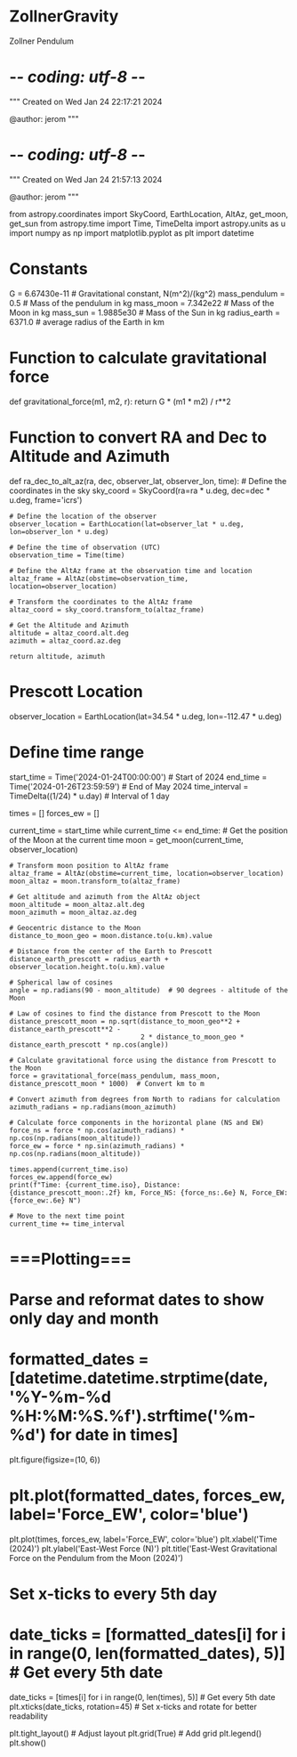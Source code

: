 # ZollnerGravity
Zollner Pendulum
# -*- coding: utf-8 -*-
"""
Created on Wed Jan 24 22:17:21 2024

@author: jerom
"""

# -*- coding: utf-8 -*-
"""
Created on Wed Jan 24 21:57:13 2024

@author: jerom
"""

from astropy.coordinates import SkyCoord, EarthLocation, AltAz, get_moon, get_sun
from astropy.time import Time, TimeDelta
import astropy.units as u
import numpy as np
import matplotlib.pyplot as plt
import datetime

# Constants
G = 6.67430e-11  # Gravitational constant, N(m^2)/(kg^2)
mass_pendulum = 0.5  # Mass of the pendulum in kg
mass_moon = 7.342e22  # Mass of the Moon in kg
mass_sun = 1.9885e30  # Mass of the Sun in kg
radius_earth = 6371.0  # average radius of the Earth in km

# Function to calculate gravitational force
def gravitational_force(m1, m2, r):
    return G * (m1 * m2) / r**2

# Function to convert RA and Dec to Altitude and Azimuth
def ra_dec_to_alt_az(ra, dec, observer_lat, observer_lon, time):
    # Define the coordinates in the sky
    sky_coord = SkyCoord(ra=ra * u.deg, dec=dec * u.deg, frame='icrs')

    # Define the location of the observer
    observer_location = EarthLocation(lat=observer_lat * u.deg, lon=observer_lon * u.deg)

    # Define the time of observation (UTC)
    observation_time = Time(time)

    # Define the AltAz frame at the observation time and location
    altaz_frame = AltAz(obstime=observation_time, location=observer_location)

    # Transform the coordinates to the AltAz frame
    altaz_coord = sky_coord.transform_to(altaz_frame)

    # Get the Altitude and Azimuth
    altitude = altaz_coord.alt.deg
    azimuth = altaz_coord.az.deg

    return altitude, azimuth

# Prescott  Location
observer_location = EarthLocation(lat=34.54 * u.deg, lon=-112.47 * u.deg)

# Define time range
start_time = Time('2024-01-24T00:00:00')  # Start of 2024
end_time = Time('2024-01-26T23:59:59')  # End of May 2024
time_interval = TimeDelta((1/24) * u.day)  # Interval of 1 day

times = []
forces_ew = []

current_time = start_time
while current_time <= end_time:
    # Get the position of the Moon at the current time
    moon = get_moon(current_time, observer_location)

    # Transform moon position to AltAz frame
    altaz_frame = AltAz(obstime=current_time, location=observer_location)
    moon_altaz = moon.transform_to(altaz_frame)

    # Get altitude and azimuth from the AltAz object
    moon_altitude = moon_altaz.alt.deg
    moon_azimuth = moon_altaz.az.deg

    # Geocentric distance to the Moon
    distance_to_moon_geo = moon.distance.to(u.km).value
    
    # Distance from the center of the Earth to Prescott
    distance_earth_prescott = radius_earth + observer_location.height.to(u.km).value
    
    # Spherical law of cosines
    angle = np.radians(90 - moon_altitude)  # 90 degrees - altitude of the Moon
    
    # Law of cosines to find the distance from Prescott to the Moon
    distance_prescott_moon = np.sqrt(distance_to_moon_geo**2 + distance_earth_prescott**2 -
                                     2 * distance_to_moon_geo * distance_earth_prescott * np.cos(angle))

    # Calculate gravitational force using the distance from Prescott to the Moon
    force = gravitational_force(mass_pendulum, mass_moon, distance_prescott_moon * 1000)  # Convert km to m
    
    # Convert azimuth from degrees from North to radians for calculation
    azimuth_radians = np.radians(moon_azimuth)

    # Calculate force components in the horizontal plane (NS and EW)
    force_ns = force * np.cos(azimuth_radians) * np.cos(np.radians(moon_altitude))
    force_ew = force * np.sin(azimuth_radians) * np.cos(np.radians(moon_altitude))

    times.append(current_time.iso)
    forces_ew.append(force_ew)
    print(f"Time: {current_time.iso}, Distance: {distance_prescott_moon:.2f} km, Force_NS: {force_ns:.6e} N, Force_EW: {force_ew:.6e} N")

    # Move to the next time point
    current_time += time_interval
    
    
# ===Plotting===

# Parse and reformat dates to show only day and month
# formatted_dates = [datetime.datetime.strptime(date, '%Y-%m-%d %H:%M:%S.%f').strftime('%m-%d') for date in times]

plt.figure(figsize=(10, 6))
# plt.plot(formatted_dates, forces_ew, label='Force_EW', color='blue')
plt.plot(times, forces_ew, label='Force_EW', color='blue')
plt.xlabel('Time (2024)')
plt.ylabel('East-West Force (N)')
plt.title('East-West Gravitational Force on the Pendulum from the Moon (2024)')

# Set x-ticks to every 5th day
# date_ticks = [formatted_dates[i] for i in range(0, len(formatted_dates), 5)]  # Get every 5th date
date_ticks = [times[i] for i in range(0, len(times), 5)]  # Get every 5th date
plt.xticks(date_ticks, rotation=45)  # Set x-ticks and rotate for better readability

plt.tight_layout()  # Adjust layout
plt.grid(True)  # Add grid
plt.legend()
plt.show()
